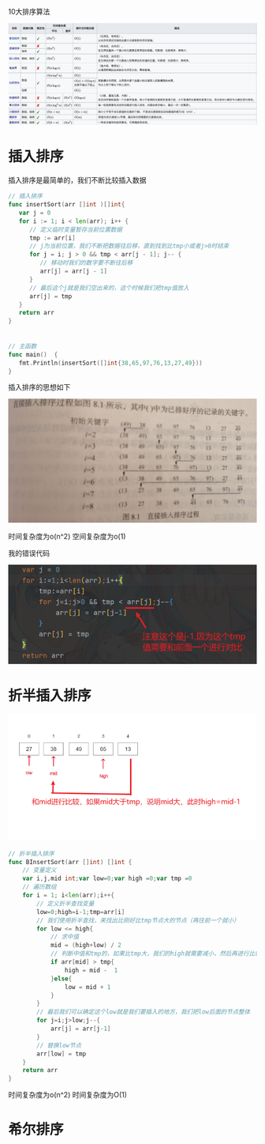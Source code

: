 10大排序算法

![img](images/0B319B38-B70E-4118-B897-74EFA7E368F9.png)

# 插入排序

插入排序是最简单的，我们不断比较插入数据

```go
// 插入排序
func insertSort(arr []int )[]int{
   var j = 0
   for i := 1; i < len(arr); i++ {
      // 定义临时变量暂存当前位置数据
      tmp := arr[i]
      // j为当前位置，我们不断把数据往后移，直到找到比tmp小或者j>0时结束
      for j = i; j > 0 && tmp < arr[j - 1]; j-- {
         // 移动时我们的数字要不断往后移
         arr[j] = arr[j - 1]
      }
      // 最后这个j就是我们空出来的，这个时候我们把tmp值放入
      arr[j] = tmp
   }
   return arr
}


// 主函数
func main()  {
   fmt.Println(insertSort([]int{38,65,97,76,13,27,49}))
}
```

插入排序的思想如下

![image-20210128094237098](images/image-20210128094237098.png)

时间复杂度为o(n^2) 空间复杂度为o(1)

我的错误代码

![image-20210128094858445](images/image-20210128094858445.png)

# 折半插入排序

![image-20210128102903185](images/image-20210128102903185.png)

```go
// 折半插入排序
func BInsertSort(arr []int) []int {
	// 变量定义
	var i,j,mid int;var low=0;var high =0;var tmp =0
	// 遍历数组
	for i = 1; i<len(arr);i++{
		// 定义折半查找变量
		low=0;high=i-1;tmp=arr[i]
		// 我们使用折半查找，来找出比刚好比tmp节点大的节点（再往前一个就小）
		for low <= high{
			// 求中值
			mid = (high+low) / 2
			// 判断中值和tmp的，如果比tmp大，我们的high就需要减小，然后再进行比较
			if arr[mid] > tmp{
				high = mid -  1
			}else{
				low = mid + 1
			}
		}
		// 最后我们可以确定这个low就是我们要插入的地方，我们把low后面的节点整体
		for j=i;j>low;j--{
			arr[j] = arr[j-1]
		}
		// 替换low节点
		arr[low] = tmp
	}
	return arr
}
```

时间复杂度为o(n^2) 时间复杂度为O(1)

# 希尔排序







